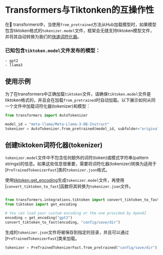 <!--Copyright 2024 The HuggingFace Team. All rights reserved.

Licensed under the Apache License, Version 2.0 (the "License"); you may not use this file except in compliance with
the License. You may obtain a copy of the License at

http://www.apache.org/licenses/LICENSE-2.0

Unless required by applicable law or agreed to in writing, software distributed under the License is distributed on
an "AS IS" BASIS, WITHOUT WARRANTIES OR CONDITIONS OF ANY KIND, either express or implied. See the License for the
specific language governing permissions and limitations under the License.
``
⚠️ Note that this file is in Markdown but contain specific syntax for our doc-builder (similar to MDX) that may not be
rendered properly in your Markdown viewer.

-->

# Transformers与Tiktonken的互操作性

在🤗 transformers中，当使用`from_pretrained`方法从Hub加载模型时，如果模型包含tiktoken格式的`tokenizer.model`文件，框架会无缝支持tiktoken模型文件，并将其自动转换为我们的[快速词符化器](https://huggingface.co/docs/transformers/main/en/main_classes/tokenizer#transformers.PreTrainedTokenizerFast)。

### 已知包含`tiktoken.model`文件发布的模型：
    - gpt2
    - llama3

## 使用示例

为了在transformers中正确加载`tiktoken`文件，请确保`tiktoken.model`文件是tiktoken格式的，并且会在加载`from_pretrained`时自动加载。以下展示如何从同一个文件中加载词符化器(tokenizer)和模型：

```py
from transformers import AutoTokenizer

model_id = "meta-llama/Meta-Llama-3-8B-Instruct"
tokenizer = AutoTokenizer.from_pretrained(model_id, subfolder="original") 
```
## 创建tiktoken词符化器(tokenizer)

`tokenizer.model`文件中不包含任何额外的词符(token)或模式字符串(pattern strings)的信息。如果这些信息很重要，需要将词符化器(tokenizer)转换为适用于[`PreTrainedTokenizerFast`]类的`tokenizer.json`格式。

使用[tiktoken.get_encoding](https://github.com/openai/tiktoken/blob/63527649963def8c759b0f91f2eb69a40934e468/tiktoken/registry.py#L63)生成`tokenizer.model`文件，再使用[`convert_tiktoken_to_fast`]函数将其转换为`tokenizer.json`文件。

```py

from transformers.integrations.tiktoken import convert_tiktoken_to_fast
from tiktoken import get_encoding

# You can load your custom encoding or the one provided by OpenAI
encoding = get_encoding("gpt2")
convert_tiktoken_to_fast(encoding, "config/save/dir")
```

生成的`tokenizer.json`文件将被保存到指定的目录，并且可以通过[`PreTrainedTokenizerFast`]类来加载。

```py
tokenizer = PreTrainedTokenizerFast.from_pretrained("config/save/dir")
```